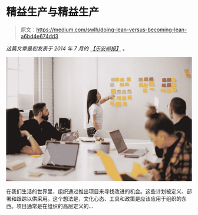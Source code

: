 # 精益生产与精益生产

> 原文：<https://medium.com/swlh/doing-lean-versus-becoming-lean-a6bd4e674dd3>

*这篇文章最初发表于 2014 年 7 月的* [*【乐安邮报】*](http://lean.org/leanpost) *。*

![](img/2ae3dcacfbe93546975a886f0380b6c6.png)

在我们生活的世界里，组织通过推出项目来寻找改进的机会。这些计划被定义、部署和跟踪以供采用。这个想法是，文化心态、工具和政策是应该应用于组织的东西。项目通常是在组织的高层定义的…